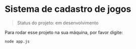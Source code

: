 # Sistema de cadastro de jogos

> Status do projeto: em desenvolvimento

Para rodar esse projeto na sua máquina, por favor digite:

```
node app.js
````
